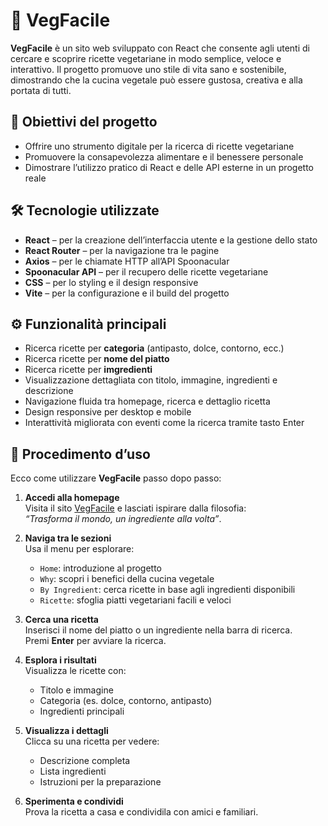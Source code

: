# 🌿 VegFacile

**VegFacile** è un sito web sviluppato con React che consente agli utenti di cercare e scoprire ricette vegetariane in modo semplice, veloce e interattivo. Il progetto promuove uno stile di vita sano e sostenibile, dimostrando che la cucina vegetale può essere gustosa, creativa e alla portata di tutti.

## 🚀 Obiettivi del progetto

- Offrire uno strumento digitale per la ricerca di ricette vegetariane
- Promuovere la consapevolezza alimentare e il benessere personale
- Dimostrare l’utilizzo pratico di React e delle API esterne in un progetto reale

## 🛠️ Tecnologie utilizzate

- **React** – per la creazione dell’interfaccia utente e la gestione dello stato
- **React Router** – per la navigazione tra le pagine
- **Axios** – per le chiamate HTTP all’API Spoonacular
- **Spoonacular API** – per il recupero delle ricette vegetariane
- **CSS** – per lo styling e il design responsive
- **Vite** – per la configurazione e il build del progetto

## ⚙️ Funzionalità principali

- Ricerca ricette per **categoria** (antipasto, dolce, contorno, ecc.)
- Ricerca ricette per **nome del piatto**
- Ricerca ricette per **imgredienti**
- Visualizzazione dettagliata con titolo, immagine, ingredienti e descrizione
- Navigazione fluida tra homepage, ricerca e dettaglio ricetta
- Design responsive per desktop e mobile
- Interattività migliorata con eventi come la ricerca tramite tasto Enter

## 🍳 Procedimento d’uso

Ecco come utilizzare **VegFacile** passo dopo passo:

1. **Accedi alla homepage**  
   Visita il sito [VegFacile](https://leti74.github.io/ricette-vegetariane) e lasciati ispirare dalla filosofia:  
   _“Trasforma il mondo, un ingrediente alla volta”_.

2. **Naviga tra le sezioni**  
   Usa il menu per esplorare:

   - `Home`: introduzione al progetto
   - `Why`: scopri i benefici della cucina vegetale
   - `By Ingredient`: cerca ricette in base agli ingredienti disponibili
   - `Ricette`: sfoglia piatti vegetariani facili e veloci

3. **Cerca una ricetta**  
   Inserisci il nome del piatto o un ingrediente nella barra di ricerca.  
   Premi **Enter** per avviare la ricerca.

4. **Esplora i risultati**  
   Visualizza le ricette con:

   - Titolo e immagine
   - Categoria (es. dolce, contorno, antipasto)
   - Ingredienti principali

5. **Visualizza i dettagli**  
   Clicca su una ricetta per vedere:

   - Descrizione completa
   - Lista ingredienti
   - Istruzioni per la preparazione

6. **Sperimenta e condividi**  
   Prova la ricetta a casa e condividila con amici e familiari.
